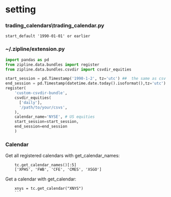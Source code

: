
# setting

### trading_calendars\trading_calendar.py  
	start_default '1990-01-01' or earlier
	
### ~/.zipline/extension.py 
```python
import pandas as pd
from zipline.data.bundles import register
from zipline.data.bundles.csvdir import csvdir_equities

start_session = pd.Timestamp('1990-1-2', tz='utc') ##  the same as csv data date
end_session = pd.Timestamp(datetime.date.today().isoformat(),tz='utc')
register(
	'custom-csvdir-bundle',
	csvdir_equities(
	  ['daily'],
	  '/path/to/your/csvs',
	),
	calendar_name='NYSE', # US equities
	start_session=start_session,
	end_session=end_session
	)
```

### Calendar    
Get all registered calendars with get_calendar_names:
```
	tc.get_calendar_names()[:5]
	['XPHS', 'FWB', 'CFE', 'CMES', 'XSGO']
```
Get a calendar with get_calendar:
```
	xnys = tc.get_calendar("XNYS")
	```
